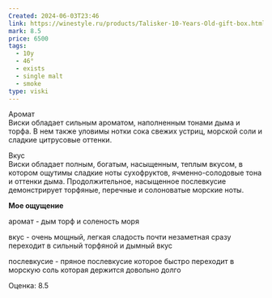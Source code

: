 ```yaml
---
Created: 2024-06-03T23:46
link: https://winestyle.ru/products/Talisker-10-Years-Old-gift-box.html
mark: 8.5
price: 6500
tags:
  - 10y
  - 46°
  - exists
  - single malt
  - smoke
type: viski
---
```

Аромат  
Виски обладает сильным ароматом, наполненным тонами дыма и торфа. В нем также уловимы нотки сока свежих устриц, морской соли и сладкие цитрусовые оттенки.  

  

Вкус  
Виски обладает полным, богатым, насыщенным, теплым вкусом, в котором ощутимы сладкие ноты сухофруктов, ячменно-солодовые тона и оттенки дыма. Продолжительное, насыщенное послевкусие демонстрирует торфяные, перечные и солоноватые морские ноты.  

  

  

**Мое ощущение**

аромат - дым торф и соленость моря

вкус - очень мощный, легкая сладость почти незаметная сразу переходит в сильный торфяной и дымный вкус

послевкусие - пряное послевкусие которое быстро переходит в морскую соль которая держится довольно долго

  

Оценка: 8.5